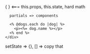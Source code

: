 <html>
  <body>
    <div>
      { } <=== this.props, this.state, hard math

      partials => components

      <% @dogs.each do |dog| %>
        <p><%= dog.name %></p>
      <% end %>
    </div>
  </body>
</html>

setState => {}, [] => copy that

